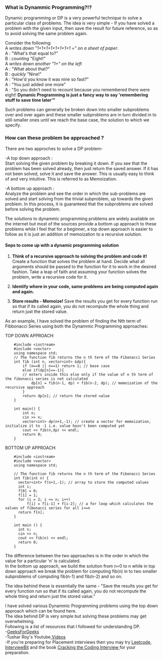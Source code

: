 <h3><b>What is Dynammic Programming?!? </b></h3>

Dynamic programming or DP is a very powerful technique to solve a particular class of problems. The idea is very simple - If you have solved a problem with the given input, then save the result for future reference, so as to avoid solving the same problem again.

Consider the following: <br>
	A *writes down "1+1+1+1+1+1+1+1 =" on a sheet of paper*.<br>
	A : "What's that equal to?"<br>
	B : *counting* "Eight!"<br>
	A *writes down another "1+" on the left*<br>
	A : "What about that?"<br>
	B : *quickly* "Nine!"<br>
	A : "How'd you know it was nine so fast?"<br>
	A : "You just added one more"<br>
	A : "So you didn't need to recount because you remembered there were eight! <b>Dynamic Programming is just a fancy way to say 'remembering stuff to save time later'"</b><br>

Such problems can generally be broken down into smaller subproblems over and over again and these smaller subproblems are in turn divided in to still-smaller ones until we reach the base case, the solution to which we specify.

<h3><b> How can these problem be approached ? </b></h3>

There are two approches to solve a DP problem-<br>

-A top down approach : <br>Start solving the given problem by breaking it down. If you see that the problem has been solved already, then just return the saved answer. If it has not been solved, solve it and save the answer. This is usually easy to think of and very intuitive. This is referred to as Memoization.

-A bottom up approach :<br>  Analyze the problem and see the order in which the sub-problems are solved and start solving from the trivial subproblem, up towards the given problem. In this process, it is guaranteed that the subproblems are solved before solving the problem.

The solutions to dynammic programming problems are widely available on the internet but most of the sources provide a bottom up approach to these problems while I feel that for a beginner, a top down approach is easier to follow as it is just an addition of memoization to a recursive solution. 

<h4><b> Seps to come up with a dynamic programming solution </b></h4>

1) <b> Think of a recursive approach to solving the problem and code it!</b><br>
Create a function that solves the problem at hand. Decide what all arguments should be passed to the function for it to work in the desired fashion. Take a leap of faith and assuming your function solves the problem, write a recursive code for it.

2) <b> Identify where in your code, same problems are being computed again and again. </b><br>

3) <b> Store results - Memoize! </b>
Save the results you get for every function run so that if its called again, you do not recompute the whole thing and return just the stored value.

As an example, I have solved the problem of finding the Nth term of Fibbonacci Series using both the Dynammic Programming approaches:

TOP DOWN APPROACH:

		#include <iostream>
		#include <vector>
		using namespace std;
		// The function fib returns the n th term of the Fibonacci Series
		int fib (int n, vector<int> &dp){
			if (n==0 || n==1) return 1; // base case
			else if(dp[n]==-1){
			// enters inside this else only if the value of n th term of the fibonacci series is not calculated
				dp[n] = fib(n-1, dp) + fib(n-2, dp); // memoization of the recursive approach
			}
			return dp[n]; // return the stored value
		}

		int main() {
			int n;
			cin >> n;
			vector<int> dp(n+1,-1); // create a vector for memoization, initialize it to -1 i.e. value hasn't been computed yet
			cout << fib(n,dp) << endl;
			return 0;
		}

BOTTOM UP APPROACH:

		#include <iostream>
		#include <vector>
		using namespace std;

		// The function fib returns the n th term of the Fibonacci Series
		int fib(int n) {
		  vector<int> f(n+1,-1); // array to store the computed values
		  int i;
		  f[0] = 0;   
		  f[1] = 1; 
		  for (i = 2; i <= n; i++)
		      f[i] = f[i-1] + f[i-2]; // a for loop which calculates the values of fibonacci series for all i<=n
		  return f[n];
		}
		  
		int main () {
		  int n;
		  cin >> n;
		  cout << fib(n) << endl;
		  return 0;
		}

The difference between the two approaches is in the order in which the value for a particular 'n' is calculated.<br>
 In the bottom up approach, we build the solution from n=0 to n while in top down approach we break the problem for computing fib(n) in to two smaller subproblems of computing fib(n-1) and fib(n-2) and so on.

The idea behind these is essentially the same - "Save the results you get for every function run so that if its called again, you do not recompute the whole thing and return just the stored value."

I have solved various Dynammic Programming problems using the top down approach which can be found here.<br>
The idea behind DP is very simple but solving these problems may get overwhelming. <br>
Following is a list of resources that I followed for understanding DP.<br>
-<a href="http://www.geeksforgeeks.org/fundamentals-of-algorithms/#DynamicProgramming" target="_blank">GeeksForGeeks</a><br>
-Tushar Roy's Youtube<a href="https://www.youtube.com/watch?v=8LusJS5-AGo&list=PLrmLmBdmIlpsHaNTPP_jHHDx_os9ItYXr" target="_blank"> Videos</a><br>
-If you're preparing for Placement interviews then you may try <a href="https://leetcode.com/tag/dynamic-programming/" target="_blank">Leetcode</a>, <a href="https://www.interviewbit.com/" target="_blank">InterviewBit</a> and the book  <a href="http://www.eenadupratibha.net/Engineering-Colleges/Engineering-Jobs/Documents/crackingthecodinginterview.pdf" target="_blank">Cracking the Coding Interview </a>for your preparation.

